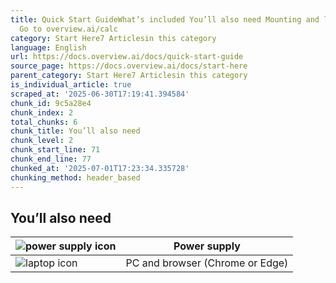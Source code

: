 ```yaml
---
title: Quick Start GuideWhat’s included You’ll also need Mounting and lens selection
  Go to overview.ai/calc
category: Start Here7 Articlesin this category
language: English
url: https://docs.overview.ai/docs/quick-start-guide
source_page: https://docs.overview.ai/docs/start-here
parent_category: Start Here7 Articlesin this category
is_individual_article: true
scraped_at: '2025-06-30T17:19:41.394584'
chunk_id: 9c5a28e4
chunk_index: 2
total_chunks: 6
chunk_title: You’ll also need
chunk_level: 2
chunk_start_line: 71
chunk_end_line: 77
chunked_at: '2025-07-01T17:23:34.335728'
chunking_method: header_based
---
```


## You’ll also need

![power supply icon](https://cdn.document360.io/863daf20-40fe-49e9-9c91-e3c6cfba55d1/Images/Documentation/power%20supply%20icon.png)| Power supply  
---|---  
![laptop icon](https://cdn.document360.io/863daf20-40fe-49e9-9c91-e3c6cfba55d1/Images/Documentation/laptop%20icon.png)| PC and browser \(Chrome or Edge\)  
  